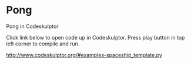 Pong
================

Pong in Codeskulptor

Click link below to open code up in Codeskulptor. Press play button in top left corner to compile and run.

http://www.codeskulptor.org/#examples-spaceship_template.py
